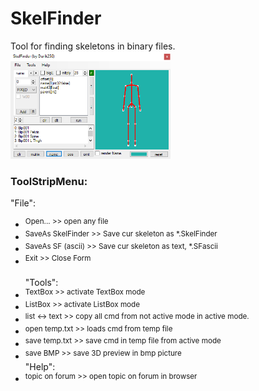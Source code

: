 # SkelFinder
Tool for finding skeletons in binary files.<br />
<img src="help/skelFinderScreen.png" width="256" height="172" />

### ToolStripMenu:<br />
"File":<br />
- <sup>Open... >> open any file<br /></sup>
- <sup>SaveAs SkelFinder >> Save cur skeleton as *.SkelFinder<br /></sup>
- <sup>SaveAs SF (ascii) >> Save cur skeleton as text, *.SFascii<br /></sup>
- <sup>Exit >> Close Form<br /></sup><br />
"Tools":<br />
- <sup>TextBox >> activate TextBox mode<br /></sup>
- <sup>ListBox >> activate ListBox mode<br /></sup>
- <sup>list <-> text >> copy all cmd from not active mode in active mode.<br /></sup>
- <sup>open temp.txt >> loads cmd from temp file<br /></sup>
- <sup>save temp.txt >> save cmd in temp file from active mode<br /></sup>
- <sup>save BMP >> save 3D preview in bmp picture</sup><br />
"Help":<br />
- <sup>topic on forum >> open topic on forum in browser<br /></sup>
